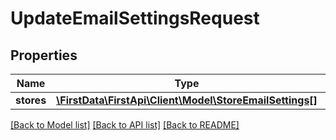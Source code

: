 # UpdateEmailSettingsRequest

## Properties
Name | Type | Description | Notes
------------ | ------------- | ------------- | -------------
**stores** | [**\FirstData\FirstApi\Client\Model\StoreEmailSettings[]**](StoreEmailSettings.md) |  | 

[[Back to Model list]](../README.md#documentation-for-models) [[Back to API list]](../README.md#documentation-for-api-endpoints) [[Back to README]](../README.md)



